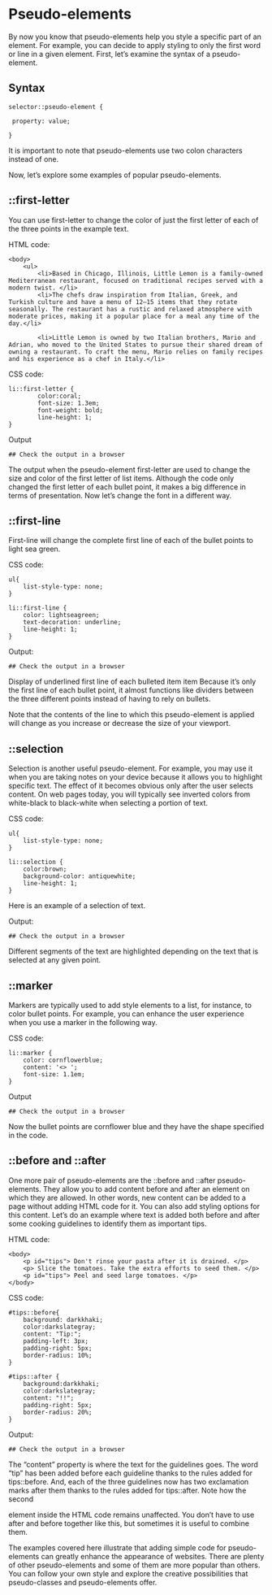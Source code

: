 # Pseudo-elements
By now you know that pseudo-elements help you style a specific part of an element. For example, you can decide to apply styling to only the first word or line in a given element. First, let’s examine the syntax of a pseudo-element.

## Syntax
```
selector::pseudo-element {

 property: value;

}
```
It is important to note that pseudo-elements use two colon characters instead of one.

Now, let’s explore some examples of popular pseudo-elements.

## ::first-letter
You can use first-letter to change the color of just the first letter of each of the three points in the example text.

HTML code:
```
<body>
    <ul>
        <li>Based in Chicago, Illinois, Little Lemon is a family-owned Mediterranean restaurant, focused on traditional recipes served with a modern twist. </li>
        <li>The chefs draw inspiration from Italian, Greek, and Turkish culture and have a menu of 12–15 items that they rotate seasonally. The restaurant has a rustic and relaxed atmosphere with moderate prices, making it a popular place for a meal any time of the day.</li> 

        <li>Little Lemon is owned by two Italian brothers, Mario and Adrian, who moved to the United States to pursue their shared dream of owning a restaurant. To craft the menu, Mario relies on family recipes and his experience as a chef in Italy.</li> 
```
CSS code:
```
li::first-letter {
        color:coral;
        font-size: 1.3em;
        font-weight: bold;
        line-height: 1;
}
```
Output
```
## Check the output in a browser
```
The output when the pseudo-element first-letter are used to change the size and color of the first letter of list items.
Although the code only changed the first letter of each bullet point, it makes a big difference in terms of presentation. Now let’s change the font in a different way.

## ::first-line
First-line will change the complete first line of each of the bullet points to light sea green.

CSS code:
```
ul{
    list-style-type: none;
}

li::first-line {
    color: lightseagreen;
    text-decoration: underline;
    line-height: 1;
}
```
Output:
```
## Check the output in a browser
```

Display of underlined first line of each bulleted item item
Because it’s only the first line of each bullet point, it almost functions like dividers between the three different points instead of having to rely on bullets.  

Note that the contents of the line to which this pseudo-element is applied will change as you increase or decrease the size of your viewport. 

## ::selection
Selection is another useful pseudo-element. For example, you may use it when you are taking notes on your device because it allows you to highlight specific text. The effect of it becomes obvious only after the user selects content. On web pages today, you will typically see inverted colors from white-black to black-white when selecting a portion of text.

CSS code:
```
ul{
    list-style-type: none;
}

li::selection {
    color:brown;
    background-color: antiquewhite;
    line-height: 1;
}
```
 Here is an example of a selection of text.

 Output:
 ```
 ## Check the output in a browser
 ```

  Different segments of the text are highlighted depending on the text that is selected at any given point.

## ::marker
Markers are typically used to add style elements to a list, for instance, to color bullet points. For example, you can enhance the user experience when you use a marker in the following way.

CSS code:
```
li::marker {
    color: cornflowerblue;
    content: '<> ';
    font-size: 1.1em;
}
```
Output
```
## Check the output in a browser
```

Now the bullet points are cornflower blue and they have the shape specified in the code.

## ::before and ::after
One more pair of pseudo-elements are the ::before and ::after pseudo-elements. They allow you to add content before and after an element on which they are allowed. In other words, new content can be added to a page without adding HTML code for it. You can also add styling options for this content. Let’s do an example where text is added both before and after some cooking guidelines to identify them as important tips.

HTML code:
```
<body>
    <p id="tips"> Don't rinse your pasta after it is drained. </p>
    <p> Slice the tomatoes. Take the extra efforts to seed them. </p>
    <p id="tips"> Peel and seed large tomatoes. </p>
</body>
```
CSS code:
```
#tips::before{
    background: darkkhaki;
    color:darkslategray;
    content: "Tip:";
    padding-left: 3px;
    padding-right: 5px;
    border-radius: 10%;
}

#tips::after {
    background:darkkhaki;
    color:darkslategray;
    content: "!!";
    padding-right: 5px;
    border-radius: 20%;
}
```

Output:
```
## Check the output in a browser
```
The “content” property is where the text for the guidelines goes. The word “tip” has been added before each guideline thanks to the rules added for tips::before. And, each of the three guidelines now has two exclamation marks after them thanks to the rules added for tips::after. Note how the second <p> element inside the HTML code remains unaffected. You don’t have to use after and before together like this, but sometimes it is useful to combine them.

The examples covered here illustrate that adding simple code for pseudo-elements can greatly enhance the appearance of websites. There are plenty of other pseudo-elements and some of them are more popular than others. You can follow your own style and explore the creative possibilities that pseudo-classes and pseudo-elements offer.

